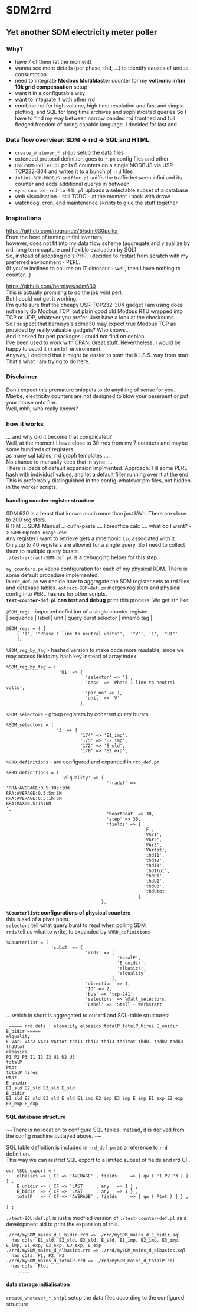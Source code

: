# SDM2rrd
## Yet another SDM electricity meter poller
### Why?
* have 7 of them (at the moment)
* wanna see more details (per phase, thd, ...) to identify causes of undue consumption
* need to integrate **Modbus MultiMaster** counter for my **voltronic infini 10k grid compensation** setup
* want it in a configurable way
* want to integrate it with other rrd
* combine rrd for high volume, high time resolution and fast and simple plotting, and SQL for long time archives and sophisticated queries
So I have to find my way between narrow banded rrd frontned and full fledged freedom of turing capable language.
I decided for last and 


### Data flow overview: SDM -> rrd -> SQL and HTML
* `create_whatever_*.sh|pl` setup the data files
* extended protocol definition goes to `*.pm` config files and other
* `USR-SDM-Poller.pl` polls 6 counters on a single MODBUS via USR-TCP232-304 and writes it to a bunch of `rrd` files
* `infini-SDM-MODBUS-sniffer.pl` sniffs the traffic between infini and its counter and adds additional querys in between
* `sync-counter-rrd-to-SQL.pl` uploads a selectable subset of a database
* web visualisation - still TODO - at the moment I hack with drraw
* watchdog, cron, and maintenance skripts to glue the stuff together



### Inspirations
https://github.com/riogrande75/sdm630poller  
From the hero of taming inifini inverters.  
however, does not fit into my data flow scheme (aggregate and visualize by rrd, long term capture and flexible evaluation by SQL)  
So, instead of adopting rio's PHP, I decided to restart from scratch with my preferred environment - PERL.  
(If you're inclined to call me an IT dinosaur - well, then I have nothing to counter...)  
  
https://github.com/bernisys/sdm630  
This is actually promisng to do the job wiht perl.  
But I could not get it working.  
I'm quite sure that the cheapy USR-TCP232-304 gadget I am using does not really do Modbus TCP, but plain good old Modbus RTU wrapped into TCP or UDP, whatever you prefer. Just have a look at the checksums...   
So I suspect that bernisys's sdm630 may expect true Modbus TCP as provided by really valuable gadgets? Who knows...  
And it asked for perl packages I could not find on debian.  
I've been used to work with CPAN. Great stuff. Nevertheless, I would be happy to avoid it in an IoT environment.  
Anyway, I decided that it might be easier to start the K.I.S.S. way from start.  
That's what I am trying to do here.  

### Disclaimer
Don't expect this premature snippets to do anything of sense for you.  
Maybe, electricity counters are not designed to blow your basement or put your house onto fire.  
Well, mhh, who really knows?




### how it works 
... and why did it become that complicated?  
Well, at the moment I have close to 30 rrds from my 7 counters and maybe some hundreds of registers.  
as many sql tables, rrd graph templates ....  
No chance to manually keep that in sync ....  
There is loads of default expansion implmented. Approach: Fill some PERL hash with individual values, and let a default filler running over it at the end. This is preferrably distinguished in the config-whatever.pm files, not hidden in the worker scripts.   

#### handling counter register structure

SDM 630 is a beast that knows much more than just kWh. There are close to 200 registers.  
RTFM ... SDM-Manual ... cut'n-paste .... libreoffice calc .... what do I want? ->  `SDM630proto-usage.csv`  
Any register I want to retrieve gets a mnemonic `tag` associated with it.  
Only up to 40 registers are allowed for a single query. So I need to collect them to multiple query bursts.  
 `./test-extract-SDM-def.pl` is a debugging helper for this step.
 
 `my_counters.pm` keeps configuration for each of my physical RDM. There is some default procedure implemented.  
 in `rrd_def.pm` we decide how to aggregate the SDM register sets to rrd files and database tables.
 `extract-SDM-def.pm` merges registers and physical config into PERL hashes for other scripts.  
**`test-counter-def.pl` can test and debug** print this process. We get sth like:

`@SDM_regs` - imported definition of a single counter register  
| sequence | label | unit | query burst selector | mnemo tag |
```
@SDM_regs = ( [
    [ '1', '"Phase 1 line to neutral volts"',  '"V"', '1', '"U1"'
    ],
```

`%SDM_reg_by_tag` - hashed version to make code more readable, since we may access fields my hash key instead of array index.
```
%SDM_reg_by_tag = (
                    'U1' => {
                              'selector' => '1',
                              'desc' => 'Phase 1 line to neutral volts',
                              'par_no' => 1,
                              'unit' => 'V'
                            },
```

`%SDM_selectors` - group registers by coherent query bursts  
```
%SDM_selectors = (
                   '3' => {
                            '174' => 'E1_imp',
                            '175' => 'E2_imp',
                            '172' => 'E_sld',
                            '178' => 'E2_exp',
```

`%RRD_definitions` - are configured and expanded in `rrd_def.pm`  
```
%RRD_definitions = (
                     'elquality' => {
                                      'rradef' => 'RRA:AVERAGE:0.5:30s:10d
RRA:AVERAGE:0.5:5m:1M
RRA:AVERAGE:0.5:1h:6M
RRA:MAX:0.5:1h:6M
',
                                      'heartbeat' => 30,
                                      'step' => 30,
                                      'fields' => [
                                                    'F',
                                                    'VAr1',
                                                    'VAr2',
                                                    'VAr3',
                                                    'VArtot',
                                                    'thdI1',
                                                    'thdI2',
                                                    'thdI3',
                                                    'thdItot',
                                                    'thdU1',
                                                    'thdU2',
                                                    'thdU3',
                                                    'thdUtot'
                                                  ]
                                    },
```

**`%Counterlist`: configurations of physical counters**  
this is skd of a pivot point.  
`selectors` tell what query burst to read when polling SDM  
`rrds` tell us what to write, to expanded by `%RRD_definitions`  
```
%Counterlist = (
                 'subs2' => {
                              'rrds' => [
                                          'totalP',
                                          'E_unidir',
                                          'elbasics',
                                          'elquality'
                                        ],
                              'direction' => 1,
                              'ID' => 2,
                              'bus' => 'tcp-241',
                              'selectors' => \@all_selectors,
                              'Label' => 'Stall + Werkstatt'
```

... which in short is aggregated to our rrd and SQL-table structures:
```
 ===== rrd defs : elquality elbasics totalP totalP_hires E_unidir E_bidir =====
elquality
F VAr1 VAr2 VAr3 VArtot thdI1 thdI2 thdI3 thdItot thdU1 thdU2 thdU3 thdUtot
elbasics
P1 P2 P3 I1 I2 I3 U1 U2 U3
totalP
Ptot
totalP_hires
Ptot
E_unidir
E1_sld E2_sld E3_sld E_sld
E_bidir
E1_sld E2_sld E3_sld E_sld E1_imp E2_imp E3_imp E_imp E1_exp E2_exp E3_exp E_exp
```


#### SQL database structure

~~There is no location to configure SQL tables. Instead, it is derived from the config machine outlayed above.  ~~

SQL table definition is included in `rrd_def.pm` as a reference to `rrd` definition.  
This way we can restrict SQL export to a limited subset of fields and rrd CF.  


```
our %SQL_export = (
	elbasics => { CF => 'AVERAGE' , fields     => [ qw ( P1 P2 P3 ) ] } ,
	E_unidir => { CF => 'LAST'    , any   => 1 } ,
	E_bidir  => { CF => 'LAST'    , any   => 1 } ,
	totalP   => { CF => 'AVERAGE' , fields     => [ qw ( Ptot ) ] } ,

) ;
```

`./test-SQL-def.pl` is just a modfied version of  `./test-counter-def.pl` as a development aid to print the expansion of this.  

```
./rrd/mySDM_mains_d_E_bidir.rrd => ./rrd/mySDM_mains_d_E_bidir.sql 
  has cols: E1_sld, E2_sld, E3_sld, E_sld, E1_imp, E2_imp, E3_imp, E_imp, E1_exp, E2_exp, E3_exp, E_exp
./rrd/mySDM_mains_d_elbasics.rrd => ./rrd/mySDM_mains_d_elbasics.sql 
  has cols: P1, P2, P3
./rrd/mySDM_mains_d_totalP.rrd => ./rrd/mySDM_mains_d_totalP.sql 
  has cols: Ptot
    .....
```


#### data storage initialisation

`create_whatever_*.sh|pl` setup the data files according to the configured structure


